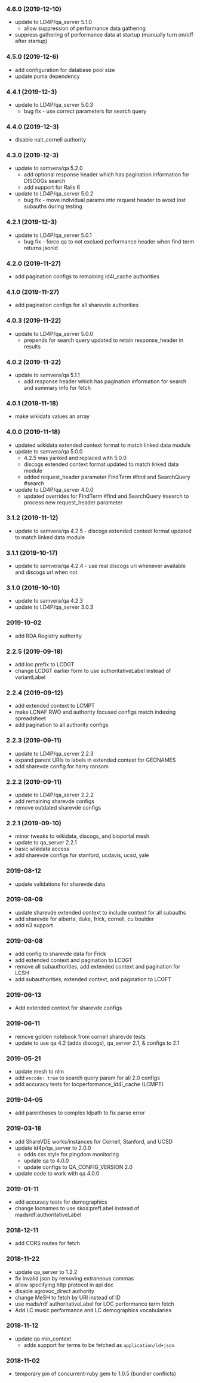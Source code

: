 ### 4.6.0 (2019-12-10)

* update to LD4P/qa_server 5.1.0
  * allow suppression of performance data gathering
* suppress gathering of performance data at startup (manually turn on/off after startup)  

### 4.5.0 (2019-12-6)

* add configuration for database pool size
* update puma dependency

### 4.4.1 (2019-12-3)

* update to LD4P/qa_server 5.0.3
  * bug fix - use correct parameters for search query

### 4.4.0 (2019-12-3)

* disable nalt_cornell authority

### 4.3.0 (2019-12-3)

* update to samvera/qa 5.2.0
  * add optional response header which has pagination information for DISCOGs search
  * add support for Rails 6 
* update to LD4P/qa_server 5.0.2
  * bug fix - move individual params into request header to avoid lost subauths during testing

### 4.2.1 (2019-12-3)

* update to LD4P/qa_server 5.0.1
  * bug fix - force qa to not exclued performance header when find term returns jsonld

### 4.2.0 (2019-11-27)

* add pagination configs to remaining ld4l_cache authorities

### 4.1.0 (2019-11-27)

* add pagination configs for all sharevde authorities

### 4.0.3 (2019-11-22)

* update to LD4P/qa_server 5.0.0
  * prepends for search query updated to retain response_header in results

### 4.0.2 (2019-11-22)

* update to samvera/qa 5.1.1
  * add response header which has pagination information for search and summary info for fetch

### 4.0.1 (2019-11-18)

* make wikidata values an array

### 4.0.0 (2019-11-18)

* updated wikidata extended context format to match linked data module
* update to samvera/qa 5.0.0
  * 4.2.5 was yanked and replaced with 5.0.0
  * discogs extended context format updated to match linked data module
  * added request_header parameter FindTerm #find and SearchQuery #search
* update to LD4P/qa_server 4.0.0
  * updated overrides for FindTerm #find and SearchQuery #search to process new request_header parameter

### 3.1.2 (2019-11-12)

* update to samvera/qa 4.2.5 - discogs extended context format updated to match linked data module

### 3.1.1 (2019-10-17)

* update to samvera/qa 4.2.4 - use real discogs uri whenever available and discogs url when not

### 3.1.0 (2019-10-10)

* update to samvera/qa 4.2.3
* update to LD4P/qa_server 3.0.3

### 2019-10-02

* add RDA Registry authority

### 2.2.5 (2019-09-18)

* add loc prefix to LCDGT
* change LCDGT earlier form to use authoritativeLabel instead of variantLabel

### 2.2.4 (2019-09-12)

* add extended context to LCMPT
* make LCNAF RWO and authority focused configs match indexing spreadsheet
* add pagination to all authority configs

### 2.2.3 (2019-09-11)

* update to LD4P/qa_server 2.2.3
* expand parent URIs to labels in extended context for GEONAMES
* add sharevde config for harry ransom

### 2.2.2 (2019-09-11)

* update to LD4P/qa_server 2.2.2
* add remaining sharevde configs
* remove outdated sharevde configs

### 2.2.1 (2019-09-10)

* minor tweaks to wikidata, discogs, and bioportal mesh
* update to qa_server 2.2.1
* basic wikidata access
* add sharevde configs for stanford, ucdavis, ucsd, yale

### 2019-08-12

* update validations for sharevde data

### 2019-08-09

* update sharevde extended context to include context for all subauths
* add sharevde for alberta, duke, frick, cornell, cu boulder 
* add n3 support

### 2019-08-08

* add config to sharevde data for Frick
* add extended context and pagination to LCDGT
* remove all subauthorities, add extended context and pagination for LCSH
* add subauthorities, extended context, and pagination to LCGFT

### 2019-06-13

* Add extended context for sharevde configs

### 2019-06-11

* remove golden notebook from cornell sharevde tests
* update to use qa 4.2 (adds discogs), qa_server 2.1, & configs to 2.1
  
### 2019-05-21

* update mesh to nlm
* add `encode: true` to search query param for all 2.0 configs
* add accuracy tests for locperformance_ld4l_cache (LCMPT)

### 2019-04-05

* add parentheses to complex ldpath to fix parse error

### 2019-03-18

* add ShareVDE works/instances for Cornell, Stanford, and UCSD
* update ld4p/qa_server to 2.0.0 
  * adds css style for pingdom monitoring
  * update qa to 4.0.0
  * update configs to QA_CONFIG_VERSION 2.0
* update code to work with qa 4.0.0

### 2019-01-11

* add accuracy tests for demographics
* change locnames to use skos:prefLabel instead of madsrdf:authoritativeLabel

### 2018-12-11

* add CORS routes for fetch

### 2018-11-22

* update qa_server to 1.2.2
* fix invalid json by removing extraneous commas
* allow specifying http protocol in api doc
* disable agrovoc_direct authority
* change MeSH to fetch by URI instead of ID
* use mads/rdf authoritativeLabel for LOC performance term fetch
* Add LC music performance and LC demographics vocabularies

### 2018-11-12

* update qa min_context
  * adds support for terms to be fetched as `application/ld+json`

### 2018-11-02

* temporary pin of concurrent-ruby gem to 1.0.5 (bundler conflicts)
